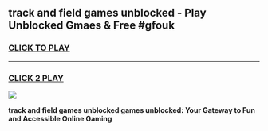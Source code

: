 
## track and field games unblocked - Play Unblocked Gmaes & Free #gfouk
<h3>
<a href="https://news.freeplayer.one?title=track_and_field_games_unblocked&ref=26F">CLICK TO PLAY</a></h3>
<hr>

<h3>
<a href="https://news.freeplayer.one?title=track_and_field_games_unblocked&ref=26F">CLICK 2 PLAY</a>
  
</h3>

<a href="https://news.freeplayer.one?title=track_and_field_games_unblocked&ref=26F/"><img src="https://clearcache.store/games.png"></a>


**track and field games unblocked games unblocked: Your Gateway to Fun and Accessible Online Gaming**
